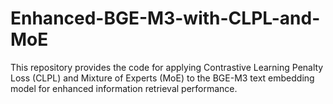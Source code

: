# Enhanced-BGE-M3-with-CLPL-and-MoE
This repository provides the code for applying Contrastive Learning Penalty Loss (CLPL) and Mixture of Experts (MoE) to the BGE-M3 text embedding model for enhanced information retrieval performance.
